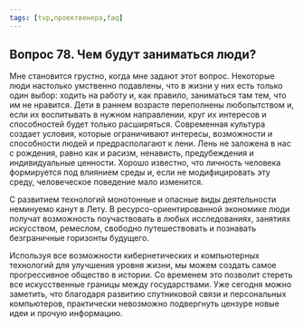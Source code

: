 ```yaml
---
tags: [tvp,проектвенера,faq]
---
```

## Вопрос 78. Чем будут заниматься люди?

Мне становится грустно, когда мне задают этот вопрос. Некоторые люди настолько умственно подавлены, что в жизни у них есть только один выбор: ходить на работу и, как правило, заниматься там тем, что им не нравится. Дети в раннем возрасте переполнены любопытством и, если их воспитывать в нужном направлении, круг их интересов и способностей будет только расширяться. Современная культура создает условия, которые ограничивают интересы, возможности и способности людей и предрасполагают к лени. Лень не заложена в нас с рождения, равно как и расизм, ненависть, предубеждения и индивидуальные ценности. Хорошо известно, что личность человека формируется под влиянием среды и, если не модифицировать эту среду, человеческое поведение мало изменится.

С развитием технологий монотонные и опасные виды деятельности неминуемо канут в Лету. В ресурсо-ориентированной экономике люди получат возможность поучаствовать в любых исследованиях, занятиях искусством, ремеслом, свободно путешествовать и познавать безграничные горизонты будущего.

Используя все возможности кибернетических и компьютерных технологий для улучшения уровня жизни, мы можем создать самое прогрессивное общество в истории. Со временем это позволит стереть все искусственные границы между государствами. Уже сегодня можно заметить, что благодаря развитию спутниковой связи и персональных компьютеров, практически невозможно подвергнуть цензуре новые идеи и прочую информацию.